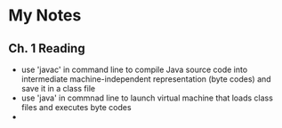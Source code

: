 # My Notes  

## Ch. 1 Reading  

- use 'javac' in command line to compile Java source code into intermediate machine-independent representation (byte codes) and save it in a class file
- use 'java' in commnad line to launch virtual machine that loads class files and executes byte codes
- 

